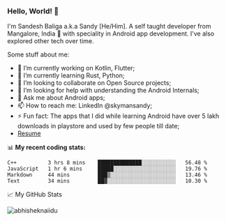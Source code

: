 ### Hello, World! 👋

I'm Sandesh Baliga a.k.a Sandy [He/Him]. A self taught developer from Mangalore, India 🚀 with speciality in Android app development. I've also explored other tech over time.

Some stuff about me:

- 🔭 I’m currently working on Kotlin, Flutter;
- 🌱 I’m currently learning Rust, Python;
- 👯 I’m looking to collaborate on Open Source projects;
- 🤔 I’m looking for help with understanding the Android Internals;
- 💬 Ask me about Android apps;
- 📫 How to reach me: LinkedIn @skymansandy;
- ⚡ Fun fact: The apps that I did while learning Android have over 5 lakh downloads in playstore and used by few people till date;
- [Resume](https://www.linkedin.com/in/skymansandy/)

📊 **My recent coding stats:**
<!--START_SECTION:waka-->
```text
C++          3 hrs 8 mins    ██████████████░░░░░░░░░░░   56.48 % 
JavaScript   1 hr 6 mins     █████░░░░░░░░░░░░░░░░░░░░   19.76 % 
Markdown     44 mins         ███▒░░░░░░░░░░░░░░░░░░░░░   13.46 % 
Text         34 mins         ██▓░░░░░░░░░░░░░░░░░░░░░░   10.30 % 
```
<!--END_SECTION:waka-->

📈 My GitHub Stats

<img src="https://github-readme-stats.vercel.app/api?username=skymansandy&show_icons=true&theme=dark" alt="abhisheknaiidu" />